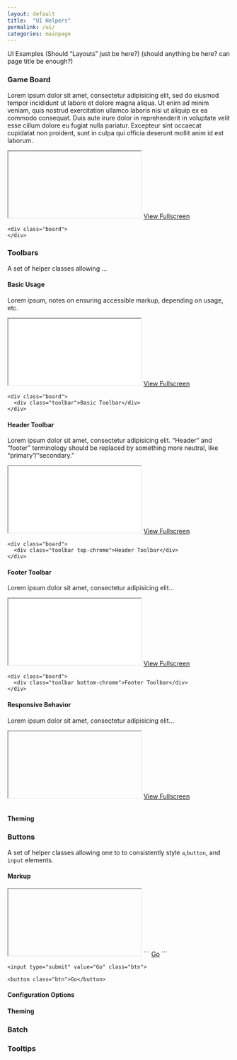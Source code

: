 ```yaml
---
layout: default
title:  "UI Helpers"
permalink: /ui/
categories: mainpage
---
```

UI Examples (Should “Layouts” just be here?) (should anything be here? can page title be enough?)


### Game Board

Lorem ipsum dolor sit amet, consectetur adipisicing elit, sed do eiusmod
tempor incididunt ut labore et dolore magna aliqua. Ut enim ad minim veniam,
quis nostrud exercitation ullamco laboris nisi ut aliquip ex ea commodo
consequat. Duis aute irure dolor in reprehenderit in voluptate velit esse
cillum dolore eu fugiat nulla pariatur. Excepteur sint occaecat cupidatat non
proident, sunt in culpa qui officia deserunt mollit anim id est laborum.

<iframe src=""></iframe>
<a href="#">View Fullscreen</a>

```
<div class="board">
</div>
```


### Toolbars

A set of helper classes allowing …


#### Basic Usage

Lorem ipsum, notes on ensuring accessible markup, depending on usage, etc.

<iframe src="/toolbars/basic"></iframe>
<a href="/toolbars/basic">View Fullscreen</a>

```
<div class="board">
  <div class="toolbar">Basic Toolbar</div>
</div>
```


#### Header Toolbar

Lorem ipsum dolor sit amet, consectetur adipisicing elit. “Header” and “footer” terminology should be replaced by something more neutral, like “primary”/“secondary.”

<iframe src="/toolbars/header"></iframe>
<a href="/toolbars/header">View Fullscreen</a>

```
<div class="board">
  <div class="toolbar top-chrome">Header Toolbar</div>
</div>
```

#### Footer Toolbar

Lorem ipsum dolor sit amet, consectetur adipisicing elit…

<iframe src="/toolbars/footer"></iframe>
<a href="/toolbars/footer">View Fullscreen</a>

```
<div class="board">
  <div class="toolbar bottom-chrome">Footer Toolbar</div>
</div>
```

#### Responsive Behavior

Lorem ipsum dolor sit amet, consectetur adipisicing elit…

<iframe src=""></iframe>
<a href="#">View Fullscreen</a>

```
```



#### Theming



### Buttons

A set of helper classes allowing one to to consistently style `a`,`button`, and `input` elements.

#### Markup

<iframe src=""></iframe>
```
<a href="#" class="btn">Go</a>
```

```
<input type="submit" value="Go" class="btn">
```

```
<button class="btn">Go</button>
```

#### Configuration Options



#### Theming

### Batch

### Tooltips

